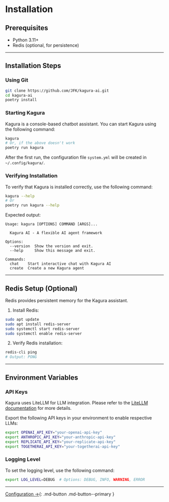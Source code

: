 # Installation

## Prerequisites

- Python 3.11+
- Redis (optional, for persistence)

---

## Installation Steps

### Using Git

```bash
git clone https://github.com/JFK/kagura-ai.git
cd kagura-ai
poetry install
```

### Starting Kagura

Kagura is a console-based chatbot assistant. You can start Kagura using the following command:

```bash
kagura
# Or, if the above doesn't work
poetry run kagura
```

After the first run, the configuration file `system.yml` will be created in `~/.config/kagura/`.

### Verifying Installation

To verify that Kagura is installed correctly, use the following command:

```bash
kagura --help
# Or
poetry run kagura --help
```

Expected output:

```
Usage: kagura [OPTIONS] COMMAND [ARGS]...

  Kagura AI - A flexible AI agent framework

Options:
  --version  Show the version and exit.
  --help     Show this message and exit.

Commands:
  chat    Start interactive chat with Kagura AI
  create  Create a new Kagura agent
```

---

## Redis Setup (Optional)

Redis provides persistent memory for the Kagura assistant.

1. Install Redis:

```bash
sudo apt update
sudo apt install redis-server
sudo systemctl start redis-server
sudo systemctl enable redis-server
```

2. Verify Redis installation:

```bash
redis-cli ping
# Output: PONG
```

---

## Environment Variables

### API Keys

Kagura uses LiteLLM for LLM integration. Please refer to the [LiteLLM documentation](https://docs.litellm.ai/docs/set_keys#environment-variables) for more details.

Export the following API keys in your environment to enable respective LLMs:

```bash
export OPENAI_API_KEY="your-openai-api-key"
export ANTHROPIC_API_KEY="your-anthropic-api-key"
export REPLICATE_API_KEY="your-replicate-api-key"
export TOGETHERAI_API_KEY="your-togetherai-api-key"
```

### Logging Level

To set the logging level, use the following command:

```bash
export LOG_LEVEL=DEBUG  # Options: DEBUG, INFO, WARNING, ERROR
```

---

[Configuration →](configuration.md){: .md-button .md-button--primary }
